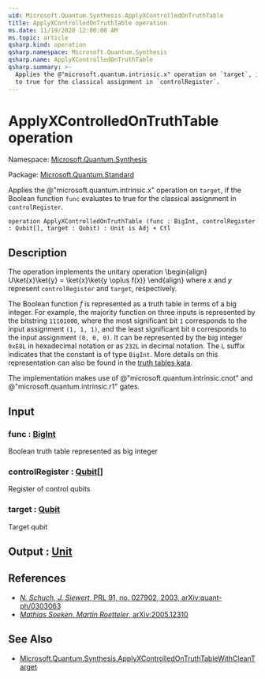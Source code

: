 ```yaml
---
uid: Microsoft.Quantum.Synthesis.ApplyXControlledOnTruthTable
title: ApplyXControlledOnTruthTable operation
ms.date: 11/19/2020 12:00:00 AM
ms.topic: article
qsharp.kind: operation
qsharp.namespace: Microsoft.Quantum.Synthesis
qsharp.name: ApplyXControlledOnTruthTable
qsharp.summary: >-
  Applies the @"microsoft.quantum.intrinsic.x" operation on `target`, if the Boolean function `func` evaluates
  to true for the classical assignment in `controlRegister`.
---
```


# ApplyXControlledOnTruthTable operation

Namespace: [Microsoft.Quantum.Synthesis](xref:Microsoft.Quantum.Synthesis)

Package: [Microsoft.Quantum.Standard](https://nuget.org/packages/Microsoft.Quantum.Standard)


Applies the @"microsoft.quantum.intrinsic.x" operation on `target`, if the Boolean function `func` evaluatesto true for the classical assignment in `controlRegister`.

```qsharp
operation ApplyXControlledOnTruthTable (func : BigInt, controlRegister : Qubit[], target : Qubit) : Unit is Adj + Ctl
```


## Description

The operation implements the unitary operation\begin{align}U\ket{x}\ket{y} = \ket{x}\ket{y \oplus f(x)}\end{align}where $x$ and $y$ represent `controlRegister` and `target`, respectively.The Boolean function $f$ is represented as a truth table in terms of a big integer.For example, the majority function on three inputs is represented by the bitstring`11101000`, where the most significant bit `1` corresponds to the input assignment `(1, 1, 1)`,and the least significant bit `0` corresponds to the input assignment `(0, 0, 0)`.It can be represented by the big integer `0xE8L` in hexadecimal notation or as `232L`in decimal notation.  The `L` suffix indicates that the constant is of type `BigInt`.More details on this representation can also be found in the [truth tables kata](https://github.com/microsoft/QuantumKatas/tree/main/TruthTables).The implementation makes use of @"microsoft.quantum.intrinsic.cnot"and @"microsoft.quantum.intrinsic.r1" gates.

## Input

### func : [BigInt](xref:microsoft.quantum.lang-ref.bigint)

Boolean truth table represented as big integer


### controlRegister : [Qubit](xref:microsoft.quantum.lang-ref.qubit)[]

Register of control qubits


### target : [Qubit](xref:microsoft.quantum.lang-ref.qubit)

Target qubit



## Output : [Unit](xref:microsoft.quantum.lang-ref.unit)



## References

- [*N. Schuch*, *J. Siewert*, PRL 91, no. 027902, 2003, arXiv:quant-ph/0303063](https://arxiv.org/abs/quant-ph/0303063)- [*Mathias Soeken*, *Martin Roetteler*, arXiv:2005.12310](https://arxiv.org/abs/2005.12310)

## See Also

- [Microsoft.Quantum.Synthesis.ApplyXControlledOnTruthTableWithCleanTarget](xref:Microsoft.Quantum.Synthesis.ApplyXControlledOnTruthTableWithCleanTarget)